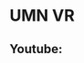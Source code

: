 # UMN VR

## Youtube:


<div class="tagembed-container" style=" width:560%;height:100%;overflow: auto;"><div class="tagembed-socialwall" data-wall-id="44530" view-url="https://widget.tagembed.com/44530?view">  </div> <script src="//widget.tagembed.com/embed.min.js" type="text/javascript"></script></div>


<iframe width="100%" height="615" src="https://www.youtube.com/embed/_vy5MKZzaGs" title="YouTube video player" frameborder="0" allow="accelerometer; autoplay; clipboard-write; encrypted-media; gyroscope; picture-in-picture" allowfullscreen></iframe>


<iframe width="100%" height="615" src="https://www.youtube.com/embed/yX52vTmb2IM" title="YouTube video player" frameborder="0" allow="accelerometer; autoplay; clipboard-write; encrypted-media; gyroscope; picture-in-picture" allowfullscreen></iframe>


## Photogrammetry:

### WebGL
 
You may go to [https://umn-vr.github.io/WebGL_Demo](https://umn-vr.github.io/WebGL_Demo/) on a headset's browser or a PC connected to a Headset and try the experience

### Polycam:

<iframe width="100%" height="815" frameborder="0" src="https://poly.cam/capture/4BF7B293-8FC5-4967-89F2-769D15F30F26"></iframe>

[https://poly.cam/@Felipegalind0](https://poly.cam/@Felipegalind0)

### Github:
[https://github.com/UMN-VR](https://github.com/UMN-VR)

### Google Drive: 

Click any of the QR Codes or pictures to access the link!
## Discord:

[![Env](QR's/UMN-VR_Discord.png)](https://z.umn.edu/UMN-VR_Discord)

## Signup Form:

[![Env](QR's/UMN-VR_Interest.png)](https://z.umn.edu/UMN-VR_form)

## Tip Sheet
[![Env](QR's/UMN-VR_Docs.png)](https://z.umn.edu/UMN-VR_Document)

## About

We are a student group that meets occasionally in the HSL virtual reality lab. We make VR apps, 360 videos, and much more. We were founded by Felipe Galindo with the help of staff member Charlie Heinz in 2021. 

## Founding Members: 

- Charlie Heinz
- Felipe Galindo 
- Jimena Jimenez
- Simon Ky
- Tremayne Talbot
- Alea Iliarski
- Nathan Hafrey
- Donald Bystrom
- John Roess

<iframe width="100%" height="815" frameborder="0" src="https://datastudio.google.com/embed/reporting/016e6d8d-05f6-4d64-9814-4486abb10e84/page/JgD" frameborder="0" style="border:0" allowfullscreen></iframe>
[https://datastudio.google.com/embed/reporting/016e6d8d-05f6-4d64-9814-4486abb10e84/page/JgD](https://datastudio.google.com/embed/reporting/016e6d8d-05f6-4d64-9814-4486abb10e84/page/JgD)
